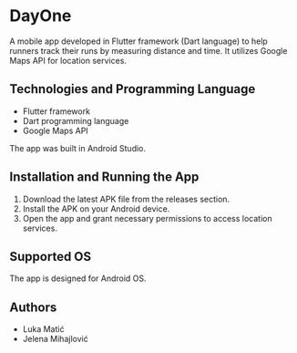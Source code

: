 # DayOne

A mobile app developed in Flutter framework (Dart language) to help runners track their runs by measuring distance and time. It utilizes Google Maps API for location services.

## Technologies and Programming Language

- Flutter framework
- Dart programming language
- Google Maps API

The app was built in Android Studio.

## Installation and Running the App

1. Download the latest APK file from the releases section.
2. Install the APK on your Android device.
3. Open the app and grant necessary permissions to access location services.

## Supported OS

The app is designed for Android OS.

## Authors

- Luka Matić
- Jelena Mihajlović
